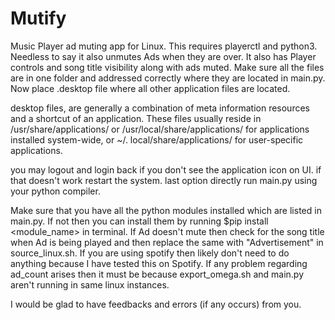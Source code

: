 # Mutify
Music Player ad muting app for Linux. This requires playerctl and python3.
Needless to say it also unmutes Ads when they are over. It also has Player controls and song title visibility along with ads muted.
Make sure all the files are in one folder and addressed correctly where they are located in main.py. Now place .desktop file where all other application files are located.

desktop files, are generally a combination of meta information resources and a shortcut of an application. These files usually reside in /usr/share/applications/ or /usr/local/share/applications/ for applications installed system-wide, or ~/. local/share/applications/ for user-specific applications.

you may logout and login back if you don't see the application icon on UI. if that doesn't work restart the system.
last option directly run main.py using your python compiler.

Make sure that you have all the python modules installed which are listed in main.py. If not then you can install them by running $pip install <module_name> in terminal. 
If Ad doesn't mute then check for the song title when Ad is being played and then replace the same with "Advertisement" in source_linux.sh. If you are using spotify then likely don't need to do anything because I have tested this on Spotify.
If any problem regarding ad_count arises then it must be because export_omega.sh and main.py aren't running in same linux instances.

I would be glad to have feedbacks and errors (if any occurs) from you. 
